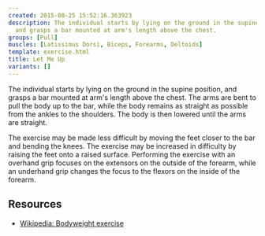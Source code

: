 ```yaml
---
created: 2015-08-25 15:52:16.363923
description: The individual starts by lying on the ground in the supine position,
  and grasps a bar mounted at arm's length above the chest.
groups: [Pull]
muscles: [Latissimus Dorsi, Biceps, Forearms, Deltoids]
template: exercise.html
title: Let Me Up
variants: []
---
```

The individual starts by lying on the ground in the supine position, and grasps a bar mounted at arm's length above the chest. The arms are bent to pull the body up to the bar, while the body remains as straight as possible from the ankles to the shoulders. The body is then lowered until the arms are straight.

The exercise may be made less difficult by moving the feet closer to the bar and bending the knees. The exercise may be increased in difficulty by raising the feet onto a raised surface. Performing the exercise with an overhand grip focuses on the extensors on the outside of the forearm, while an underhand grip changes the focus to the flexors on the inside of the forearm.

## Resources

* [Wikipedia: Bodyweight exercise](https://en.wikipedia.org/wiki/Bodyweight_exercise)